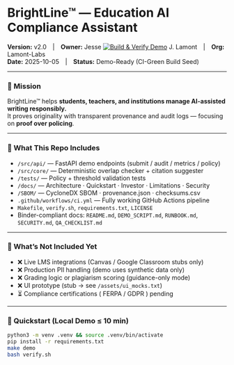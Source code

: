 # BrightLine™ — Education AI Compliance Assistant  
**Version:** v2.0 | **Owner:** Jesse 
[![Build & Verify Demo](https://github.com/Lamont-Labs/BrightLine/actions/workflows/ci.yml/badge.svg)](https://github.com/Lamont-Labs/BrightLine/actions/workflows/ci.yml)
J. Lamont | **Org:** Lamont-Labs  
**Date:** 2025-10-05 | **Status:** Demo-Ready (CI-Green Build Seed)

---

### 🎯 Mission  
BrightLine™ helps **students, teachers, and institutions manage AI-assisted writing responsibly.**  
It proves originality with transparent provenance and audit logs — focusing on **proof over policing**.

---

### 🧱 What This Repo Includes  
- `/src/api/` — FastAPI demo endpoints (submit / audit / metrics / policy)  
- `/src/core/` — Deterministic overlap checker + citation suggester  
- `/tests/` — Policy + threshold validation tests  
- `/docs/` — Architecture · Quickstart · Investor · Limitations · Security  
- `/SBOM/` — CycloneDX SBOM · provenance.json · checksums.csv  
- `.github/workflows/ci.yml` — Fully working GitHub Actions pipeline  
- `Makefile`, `verify.sh`, `requirements.txt`, `LICENSE`  
- Binder-compliant docs: `README.md`, `DEMO_SCRIPT.md`, `RUNBOOK.md`, `SECURITY.md`, `QA_CHECKLIST.md`

---

### 🧩 What’s Not Included Yet  
- ❌ Live LMS integrations (Canvas / Google Classroom stubs only)  
- ❌ Production PII handling (demo uses synthetic data only)  
- ❌ Grading logic or plagiarism scoring (guidance-only mode)  
- ❌ UI prototype (stub → see `/assets/ui_mocks.txt`)  
- ⏳ Compliance certifications ( FERPA / GDPR ) pending

---

### 🚀 Quickstart (Local Demo ≤ 10 min)
```bash
python3 -m venv .venv && source .venv/bin/activate
pip install -r requirements.txt
make demo
bash verify.sh
